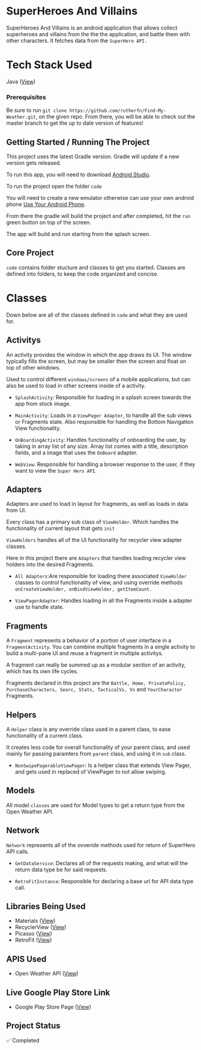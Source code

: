 # SuperHeroes And Villains
SuperHeroes And Villains is an android application that allows collect superheroes and villains from the the the application, and battle them with other characters. It fetches data from the `SuperHero API.`

# Tech Stack Used 
Java ([View](https://www.oracle.com/java/technologies/javase-downloads.html))

### Prerequisites
Be sure to run `git clone https://github.com/rutherfn/Find-My-Weather.git`, on the given repo. From there, you will be able to check out the master branch to get the up to date version of features!

## Getting Started / Running The Project 

This project uses the latest Gradle version. Gradle will update if a new version gets released.  

To run this app, you will need to download [Android Studio](https://developer.android.com/studio). 

To run the project open the folder `code`

You will need to create a new emulator otherwise can use your own android phone [Use Your Android Phone](https://javatutorial.net/connect-android-device-android-studio). 

From there the gradle will build the project and after completed, hit the `run` green button on top of the screen. 

The app will build and run starting from the splash screen. 

## Core Project 

`code` contains folder stucture and classes to get you started. Classes are defined into folders, to keep the code organized and concise.

# Classes

Down below are all of the classes defined in `code` and what they are used for. 

## Activitys

An activity provides the window in which the app draws its UI. The window typically fills the screen, but may be smaller then the screen and float on top of other windows. 

Used to control different `windows/screens` of a mobile applications, but can also be used to load in other screens inside of a activity. 

- `SplashActivity`: Responsible for loading in a splash screen towards the app from stock image.

- `MainActivity`: Loads in a `ViewPager Adapter`, to handle all the sub views or Fragments state. Also responsible for handling the Bottom Navigation View functionality.

- `OnBoardingActivity`: Handles functionality of onboarding the user, by taking in array list of any size. Array list comes with a title, description fields, and a image that uses the `OnBoard` adapter. 

- `WebView`: Responsible for handling a browser response to the user, if they want to view the `Super Hero API`. 

## Adapters 

Adapters are used to load in layout for fragments, as well as loads in data from UI. 

Every class has a primary sub class of `ViewHolder`. Which handles the functionality of current layout that gets `init`

`ViewHolders` handles all of the UI functionality for recycler view adapter classes. 

Here in this project there are `Adapters` that handles loading recycler view holders into the desired Fragments. 

- `All Adapters`:Are responsible for loading there associated `ViewHolder` classes to control functionality of view, and using override methods `onCreateViewHolder, onBindViewHolder, getItemCount`.

- `ViewPagerAdapter`: Handles loading in all the Fragments inside a adapter use to handle state. 

## Fragments

A `Fragment` represents a behavior of a portion of user interface in a `FragmentActivity`. You can combine multiple fragments in a single activity to build a multi-pane UI and reuse a fragment in multiple activitys.

A fragment can really be summed up as a modular section of an activity, which has its own life cycles. 

Fragments declared in this project are the `Battle, Home, PrivatePolicy, PurchaseCharacters, Searc, Stats, TacticalVs, Vs` and `YourCharacter` Fragments. 

## Helpers 

A `Helper` class is any override class used in a parent class, to ease functionality of a current class. 

It creates less code for overall functionality of your parent class, and used mainly for passing paramters from `parent` class, and using it in `sub` class. 

- `NonSwipePagerableViewPager`: Is a helper class that extends View Pager, and gets used in replaced of ViewPager to not allow swiping. 

## Models

All model `classes` are used for Model types to get a return type from the Open Weather API. 

## Network

`Network` represents all of the ovveride methods used for return of SuperHero API calls. 

- `GetDataService`: Declares all of the requests making, and what will the return data type be for said requests. 

- `RetroFitInstance`: Responsible for declaring a base url for API data type call. 
 
## Libraries Being Used 

- Materials ([View](https://github.com/material-components/material-components-android))
- RecyclerView ([View](https://developer.android.com/reference/android/support/v7/widget/RecyclerView))
- Picasso ([View](https://github.com/square/picasso))
- RetroFit ([View](https://square.github.io/retrofit/))

## APIS Used

- Open Weather API ([View](https://superheroapi.com/))

## Live Google Play Store Link 

- Google Play Store Page ([View](https://play.google.com/store/apps/details?id=rutheford.com.superheroesandvillainscentral/))

## Project Status

:white_check_mark: Completed